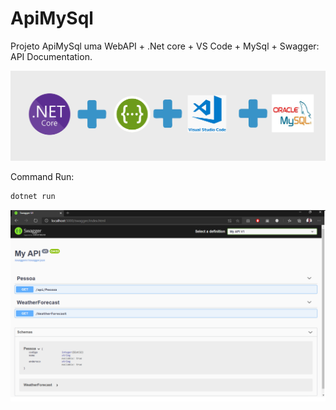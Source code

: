 # ApiMySql
Projeto ApiMySql uma WebAPI + .Net core + VS Code + MySql + Swagger: API Documentation.

![](images/Introduction.png?raw=true)

Command Run: 
```bash
dotnet run
```

![](images/Swagger.png?raw=true)
